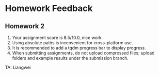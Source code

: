 # Homework Feedback

## Homework 2
1. Your assignment score is 8.5/10.0, nice work.
2. Using absolute paths is inconvenient for cross-platform use.
3. It is recommended to add a tqdm progress bar to display progress.
4. When submitting assignments, do not upload compressed files; upload  folders and example results under the submission branch.

TA: Liangwei
